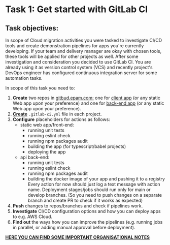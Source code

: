 # Task 1: Get started with GitLab CI

## Task objectives:
In scope of Cloud migration activities you were tasked to investigate CI/CD tools and create demonstration pipelines for apps you're currently developing.
If your team and delivery manager are okay with chosen tools, these tools will be applied for other projects as well.
After some investigation and consideration you decided to use GitLab CI.
You are already using it as version control system (VCS) and recently project's DevOps engineer has configured continuous integration server for some automation tasks.

In scope of this task you need to: 

1. **Create** two repos in [gitbud.epam.com:](https://gitbud.epam.com/) one for [client app](https://github.com/EPAM-JS-Competency-center/shop-angular-cloudfront/tree/feat/devops-cicd-lab) (or any static Web app upon your preference) and one for [back-end app](https://github.com/EPAM-JS-Competency-center/nestjs-rest-api/tree/feat/devops-cicd-lab) (or any static Web app upon your preference).
3. **[Create](https://docs.gitlab.com/ee/ci/quick_start/#create-a-gitlab-ciyml-file)** `.gitlab-ci.yml` file in each project. 
4. **Configure** placeholders for actions as follows:
   - static web app/front-end:
     - running unit tests
     - running eslint check
     - running npm packages audit
     - building the app (for typescript/babel projects)
     - deploying the app
   - api back-end:
     - running unit tests
     - running eslint check
     - running npm packages audit
     - building the docker image of your app and pushing it to a registry
Every action for now should just log a text message with action name.
Deployment stages/jobs should run only for main or develop branches. (So you need to push changes on a separate branch and create PR to check if it works as expected)
5. **Push** changes to repos/branches and check if pipelines work.
6. **Investigate** CI/CD configuration options and how you can deploy apps to e.g. AWS Cloud.
7. **Find out** the ways how you can improve the pipelines (e.g. running jobs in parallel, or adding manual approval before deployment).

**[HERE YOU CAN FIND SOME IMPORTANT ORGANISATIONAL NOTES](../../../ORG-NOTES.md)**
